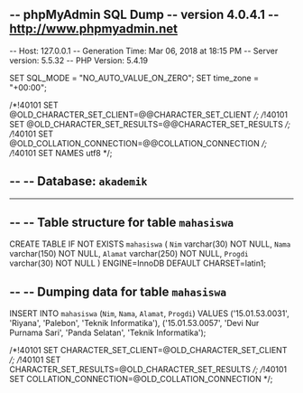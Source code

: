-- phpMyAdmin SQL Dump
-- version 4.0.4.1
-- http://www.phpmyadmin.net
--
-- Host: 127.0.0.1
-- Generation Time: Mar 06, 2018 at 18:15 PM
-- Server version: 5.5.32
-- PHP Version: 5.4.19

SET SQL_MODE = "NO_AUTO_VALUE_ON_ZERO";
SET time_zone = "+00:00";


/*!40101 SET @OLD_CHARACTER_SET_CLIENT=@@CHARACTER_SET_CLIENT */;
/*!40101 SET @OLD_CHARACTER_SET_RESULTS=@@CHARACTER_SET_RESULTS */;
/*!40101 SET @OLD_COLLATION_CONNECTION=@@COLLATION_CONNECTION */;
/*!40101 SET NAMES utf8 */;

--
-- Database: `akademik`
--

-- --------------------------------------------------------

--
-- Table structure for table `mahasiswa`
--

CREATE TABLE IF NOT EXISTS `mahasiswa` (
  `Nim` varchar(30) NOT NULL,
  `Nama` varchar(150) NOT NULL,
  `Alamat` varchar(250) NOT NULL,
  `Progdi` varchar(30) NOT NULL
) ENGINE=InnoDB DEFAULT CHARSET=latin1;

--
-- Dumping data for table `mahasiswa`
--

INSERT INTO `mahasiswa` (`Nim`, `Nama`, `Alamat`, `Progdi`) VALUES
('15.01.53.0031', 'Riyana', 'Palebon', 'Teknik Informatika'),
('15.01.53.0057', 'Devi Nur Purnama Sari', 'Panda Selatan', 'Teknik Informatika');

/*!40101 SET CHARACTER_SET_CLIENT=@OLD_CHARACTER_SET_CLIENT */;
/*!40101 SET CHARACTER_SET_RESULTS=@OLD_CHARACTER_SET_RESULTS */;
/*!40101 SET COLLATION_CONNECTION=@OLD_COLLATION_CONNECTION */;
